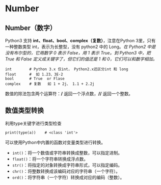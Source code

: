 

# Number

## Number（数字）

Python3 支持 **int、float、bool、complex（复数）**，注意在Python 3里，只有一种整数类型 int，表示为长整型，没有 python2 中的 Long。*在 Python2 中是没有布尔型的，它用数字 0 表示 False，用 1 表示 True。到 Python3 中，把 True 和 False 定义成关键字了，但它们的值还是 1 和 0，它们可以和数字相加。*

```
int        # Python 3.x 仅int， Python2.x还区分int 和 long
float      #  如 1.23、3E-2
bool       # True  or Flase
complex    # 复数   如 1 + 2j、 1.1 + 2.2j
```

数值的除法包含两个运算符：**/** 返回一个浮点数，**//** 返回一个整数。

## 数值类型转换

利用type关键字进行类型检查

```
print(type(a))    # <class 'int'>
```

可以使用Python中内置的函数对变量类型进行转换。

- `int()`：将一个数值或字符串转换成整数，可以指定进制。
- `float()`：将一个字符串转换成浮点数。
- `str()`：将指定的对象转换成字符串形式，可以指定编码。
- `chr()`：将整数转换成该编码对应的字符串（一个字符）。
- `ord()`：将字符串（一个字符）转换成对应的编码（整数）。